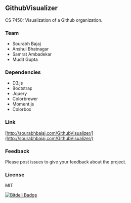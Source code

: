 ## GithubVisualizer

CS 7450: Visualization of a Github organization.

### Team

- Sourabh Bajaj
- Anshul Bhatnagar
- Samrat Ambadekar
- Mudit Gupta

### Dependencies

- D3.js
- Bootstrap
- Jquery
- Colorbrewer
- Moment.js
- Colorbox

### Link
[http://sourabhbajaj.com/GithubVisualizer/](http://sourabhbajaj.com/GithubVisualizer/)

### Feedback

Please post issues to give your feedback about the project. 

### License

MIT


[![Bitdeli Badge](https://d2weczhvl823v0.cloudfront.net/sb2nov/githubvisualizer/trend.png)](https://bitdeli.com/free "Bitdeli Badge")

